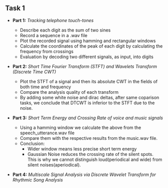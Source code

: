 ## Task 1

  - **Part 1:** _Tracking telephone touch-tones_
    - Describe each digit as the sum of two sines
    - Record a sequence in a .wav file
    - Plot the recorded signal using hamming and rectangular windows
    - Calculate the coordinates of the peak of each digit by calculating the frequency from crossings
    - Evaluation by decoding two different signals, as input, into digits 

  - **Part 2:** _Short Time Fourier Transform (STFT) and Wavelets Transform (Discrete Time CWT)_ 
    - Plot the STFT of a signal and then its absolute CWT in the fields of both time and frequency 
    - Compare the analysis quality of each transform
    - By adding some white noise and dirac deltas, after same coparison tasks, we conclude that DTCWT is inferior to the STFT due to the noise.

  - **Part 3:** _Short Term Energy and Crossing Rate of voice and music signals_
    - Using a hamming window we calculate the above from the speech_utterance.wav file
    - Compare them with the respective results from the music.wav file.
    - Conclusion: 
      - Wider window means less precise short term energy
      - Gaussian Noise reduces the crossing rate of the silent spots. This is why we cannot distinguish loud(periodical and wide) from silent 
        noises(aperiodical).
  - **Part 4:** _Multiscale Signal Analysis via Discrete Wavelet Transform for Rhythmic Song Analysis_
